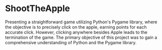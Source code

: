 # ShootTheApple

Presenting a straightforward game utilizing Python's Pygame library, where the objective is to precisely click on the apple, earning points for each accurate click. However, clicking anywhere besides Apple leads to the termination of the game.
The primary objective of this project was to gain a comprehensive understanding of Python and the Pygame library.
